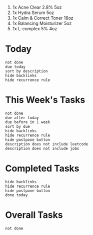 1. 1x Acne Clear 2.8% 5oz
2. 1x Hydra Serum 5oz 
3. 1x Calm & Correct Toner 16oz
4. 1x Balancing Moisturizer 5oz
5. 1x L-complex 5% 4oz
# **Today**

```tasks
not done
due today
sort by description
hide backlinks
hide recurrence rule
```

# **This Week's Tasks**
```tasks
not done
due after today
due before in 1 week
sort by due
hide backlinks
hide recurrence rule
hide postpone button
description does not include leetcode 
description does not include jobs
```

# **Completed Tasks**
```tasks
hide backlinks
hide recurrence rule
hide postpone button
done today
```
# **Overall Tasks**
```tasks
not done

```




